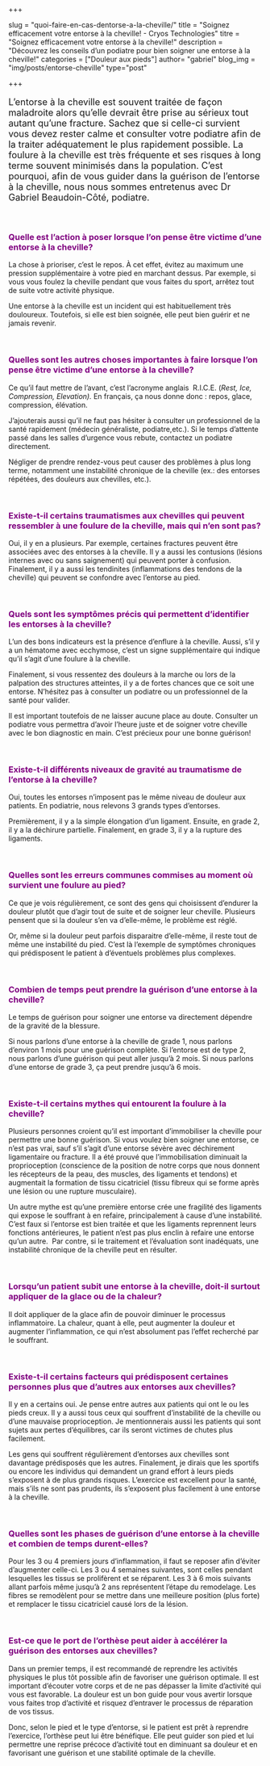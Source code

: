 +++

slug = "quoi-faire-en-cas-dentorse-a-la-cheville/"
title = "Soignez efficacement votre entorse à la cheville! - Cryos Technologies"
titre = "Soignez efficacement votre entorse à la cheville!"
description = "Découvrez les conseils d’un podiatre pour bien soigner une entorse à la cheville!"
categories = ["Douleur aux pieds"]
author= "gabriel"
blog_img = "img/posts/entorse-cheville"
type="post"

+++

<p style="font-size: 18px;">L’entorse à la cheville est souvent traitée de façon maladroite alors qu’elle devrait être prise au sérieux tout autant qu’une fracture. Sachez que si celle-ci survient vous devez rester calme et consulter votre podiatre afin de la traiter adéquatement le plus rapidement possible. La foulure à la cheville est très fréquente et ses risques à long terme souvent minimisés dans la population. C’est pourquoi, afin de vous guider dans la guérison de l’entorse à la cheville, nous nous sommes entretenus avec Dr Gabriel Beaudoin-Côté, podiatre.</p>
&nbsp;
<h3 style="color: #800080;">Quelle est l’action à poser lorsque l’on pense être victime d’une entorse à la cheville?</h3>
La chose à prioriser, c’est le repos. À cet effet, évitez au maximum une pression supplémentaire à votre pied en marchant dessus. Par exemple, si vous vous foulez la cheville pendant que vous faites du sport, arrêtez tout de suite votre activité physique.

Une entorse à la cheville est un incident qui est habituellement très douloureux. Toutefois, si elle est bien soignée, elle peut bien guérir et ne jamais revenir.

&nbsp;
<h3 style="color: #800080;">Quelles sont les autres choses importantes à faire lorsque l’on pense être victime d’une entorse à la cheville?</h3>
Ce qu’il faut mettre de l’avant, c’est l’acronyme anglais  R.I.C.E. (<em>Rest, Ice, Compression, Elevation). </em>En français, ça nous donne donc : repos, glace, compression, élévation.

J’ajouterais aussi qu’il ne faut pas hésiter à consulter un professionnel de la santé rapidement (médecin généraliste, podiatre,etc.). Si le temps d’attente passé dans les salles d’urgence vous rebute, contactez un podiatre directement.

Négliger de prendre rendez-vous peut causer des problèmes à plus long terme, notamment une instabilité chronique de la cheville (ex.: des entorses répétées, des douleurs aux chevilles, etc.).

&nbsp;
<h3 style="color: #800080;">Existe-t-il certains traumatismes aux chevilles qui peuvent ressembler à une foulure de la cheville, mais qui n’en sont pas?</h3>
Oui, il y en a plusieurs. Par exemple, certaines fractures peuvent être associées avec des entorses à la cheville. Il y a aussi les contusions (lésions internes avec ou sans saignement) qui peuvent porter à confusion. Finalement, il y a aussi les tendinites (inflammations des tendons de la cheville) qui peuvent se confondre avec l’entorse au pied.

&nbsp;
<h3 style="color: #800080;">Quels sont les symptômes précis qui permettent d’identifier les entorses à la cheville?</h3>
L’un des bons indicateurs est la présence d’enflure à la cheville. Aussi, s’il y a un hématome avec ecchymose, c’est un signe supplémentaire qui indique qu’il s’agit d’une foulure à la cheville.

Finalement, si vous ressentez des douleurs à la marche ou lors de la palpation des structures atteintes, il y a de fortes chances que ce soit une entorse. N’hésitez pas à consulter un podiatre ou un professionnel de la santé pour valider.

Il est important toutefois de ne laisser aucune place au doute. Consulter un podiatre vous permettra d’avoir l’heure juste et de soigner votre cheville avec le bon diagnostic en main. C’est précieux pour une bonne guérison!

&nbsp;
<h3 style="color: #800080;">Existe-t-il différents niveaux de gravité au traumatisme de l’entorse à la cheville?</h3>
Oui, toutes les entorses n’imposent pas le même niveau de douleur aux patients. En podiatrie, nous relevons 3 grands types d’entorses.

Premièrement, il y a la simple élongation d’un ligament. Ensuite, en grade 2, il y a la déchirure partielle. Finalement, en grade 3, il y a la rupture des ligaments.

&nbsp;
<h3 style="color: #800080;">Quelles sont les erreurs communes commises au moment où survient une foulure au pied?</h3>
Ce que je vois régulièrement, ce sont des gens qui choisissent d’endurer la douleur plutôt que d’agir tout de suite et de soigner leur cheville. Plusieurs pensent que si la douleur s’en va d’elle-même, le problème est réglé.

Or, même si la douleur peut parfois disparaitre d’elle-même, il reste tout de même une instabilité du pied. C’est là l’exemple de symptômes chroniques qui prédisposent le patient à d’éventuels problèmes plus complexes.

&nbsp;
<h3 style="color: #800080;">Combien de temps peut prendre la guérison d’une entorse à la cheville?</h3>
Le temps de guérison pour soigner une entorse va directement dépendre de la gravité de la blessure.

Si nous parlons d’une entorse à la cheville de grade 1, nous parlons d’environ 1 mois pour une guérison complète. Si l’entorse est de type 2, nous parlons d’une guérison qui peut aller jusqu’à 2 mois. Si nous parlons d’une entorse de grade 3, ça peut prendre jusqu’à 6 mois.

&nbsp;
<h3 style="color: #800080;">Existe-t-il certains mythes qui entourent la foulure à la cheville?</h3>
Plusieurs personnes croient qu’il est important d’immobiliser la cheville pour permettre une bonne guérison. Si vous voulez bien soigner une entorse, ce n’est pas vrai, sauf s’il s’agit d’une entorse sévère avec déchirement ligamentaire ou fracture. Il a été prouvé que l’immobilisation diminuait la proprioception (conscience de la position de notre corps que nous donnent les récepteurs de la peau, des muscles, des ligaments et tendons) et augmentait la formation de tissu cicatriciel (tissu fibreux qui se forme après une lésion ou une rupture musculaire).

Un autre mythe est qu’une première entorse crée une fragilité des ligaments qui expose le souffrant à en refaire, principalement à cause d’une instabilité. C’est faux si l’entorse est bien traitée et que les ligaments reprennent leurs fonctions antérieures, le patient n’est pas plus enclin à refaire une entorse qu’un autre.  Par contre, si le traitement et l’évaluation sont inadéquats, une instabilité chronique de la cheville peut en résulter.

&nbsp;
<h3 style="color: #800080;">Lorsqu’un patient subit une entorse à la cheville, doit-il surtout appliquer de la glace ou de la chaleur?</h3>
Il doit appliquer de la glace afin de pouvoir diminuer le processus inflammatoire. La chaleur, quant à elle, peut augmenter la douleur et augmenter l’inflammation, ce qui n’est absolument pas l’effet recherché par le souffrant.

&nbsp;
<h3 style="color: #800080;">Existe-t-il certains facteurs qui prédisposent certaines personnes plus que d’autres aux entorses aux chevilles?</h3>
Il y en a certains oui. Je pense entre autres aux patients qui ont le ou les pieds creux. Il y a aussi tous ceux qui souffrent d’instabilité de la cheville ou d’une mauvaise proprioception. Je mentionnerais aussi les patients qui sont sujets aux pertes d’équilibres, car ils seront victimes de chutes plus facilement.

Les gens qui souffrent régulièrement d’entorses aux chevilles sont davantage prédisposés que les autres. Finalement, je dirais que les sportifs ou encore les individus qui demandent un grand effort à leurs pieds s’exposent à de plus grands risques. L’exercice est excellent pour la santé, mais s’ils ne sont pas prudents, ils s’exposent plus facilement à une entorse à la cheville.

&nbsp;
<h3 style="color: #800080;">Quelles sont les phases de guérison d’une entorse à la cheville et combien de temps durent-elles?</h3>
Pour les 3 ou 4 premiers jours d’inflammation, il faut se reposer afin d’éviter d’augmenter celle-ci. Les 3 ou 4 semaines suivantes, sont celles pendant lesquelles les tissus se prolifèrent et se réparent. Les 3 à 6 mois suivants allant parfois même jusqu’à 2 ans représentent l’étape du remodelage. Les fibres se remodèlent pour se mettre dans une meilleure position (plus forte) et remplacer le tissu cicatriciel causé lors de la lésion.

&nbsp;
<h3 style="color: #800080;">Est-ce que le port de l’orthèse peut aider à accélérer la guérison des entorses aux chevilles?</h3>
Dans un premier temps, il est recommandé de reprendre les activités physiques le plus tôt possible afin de favoriser une guérison optimale. Il est important d’écouter votre corps et de ne pas dépasser la limite d’activité qui vous est favorable. La douleur est un bon guide pour vous avertir lorsque vous faites trop d’activité et risquez d’entraver le processus de réparation de vos tissus.

Donc, selon le pied et le type d’entorse, si le patient est prêt à reprendre l’exercice, l’orthèse peut lui être bénéfique. Elle peut guider son pied et lui permettre une reprise précoce d’activité tout en diminuant sa douleur et en favorisant une guérison et une stabilité optimale de la cheville.